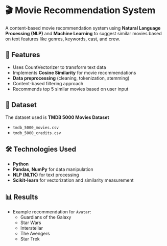 # 🎬 Movie Recommendation System

A content-based movie recommendation system using **Natural Language Processing (NLP)** and **Machine Learning** to suggest similar movies based on text features like genres, keywords, cast, and crew.

## 🚀 Features
- Uses CountVectorizer to transform text data
- Implements **Cosine Similarity** for movie recommendations
- **Data preprocessing** (cleaning, tokenization, stemming)
- Content-based filtering approach
- Recommends top 5 similar movies based on user input

## 📂 Dataset
The dataset used is **TMDB 5000 Movies Dataset**
- `tmdb_5000_movies.csv`
- `tmdb_5000_credits.csv`

## 🛠️ Technologies Used
- **Python**
- **Pandas, NumPy** for data manipulation
- **NLP (NLTK)** for text processing
- **Scikit-learn** for vectorization and similarity measurement

## 📊 Results
- Example recommendation for `Avatar`:
  - Guardians of the Galaxy
  - Star Wars
  - Interstellar
  - The Avengers
  - Star Trek

